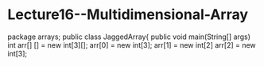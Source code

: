 # Lecture16--Multidimensional-Array
package arrays;
public class JaggedArray{
    public void main(String[] args)
       int arr[] [] = new int[3][];
      arr[0] = new int[3];
      arr[1] = new int[2]
      arr[2] = new int[3];
